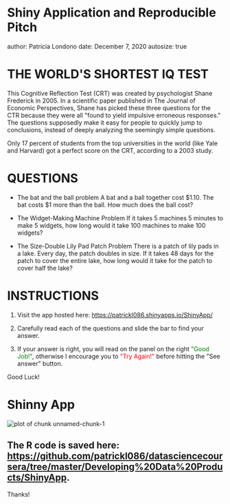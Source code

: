 Shiny Application and Reproducible Pitch
========================================================
author: Patricia Londono
date: December 7, 2020
autosize: true

THE WORLD'S SHORTEST IQ TEST
========================================================

<style>

/* slide titles */
.reveal h3 { 
  font-size: 50px;
  font-weight: bold;
  color: blue;
}

/* heading for slides with two hashes ## */
.reveal .slides section .slideContent h2 {
   font-size: 20px;
}
</style>
This Cognitive Reflection Test (CRT) was created by psychologist Shane Frederick in 2005. In a scientific paper published in The Journal of Economic Perspectives, Shane has picked these three questions for the CTR because they were all "found to yield impulsive erroneous responses." The questions supposedly make it easy for people to quickly jump to conclusions, instead of deeply analyzing the seemingly simple questions.

Only 17 percent of students from the top universities in the world (like Yale and Harvard) got a perfect score on the CRT, according to a 2003 study.


QUESTIONS
========================================================

- The bat and the ball problem
A bat and a ball together cost $1.10. The bat costs $1 more than the ball. How much does the ball cost?

- The Widget-Making Machine Problem
If it takes 5 machines 5 minutes to make 5 widgets, how long would it take 100 machines to make 100 widgets?

- The Size-Double Lily Pad Patch Problem
There is a patch of lily pads in a lake. Every day, the patch doubles in size. If it takes 48 days for the patch to cover the entire lake, how long would it take for the patch to cover half the lake?


INSTRUCTIONS 
========================================================

1. Visit the app hosted here: https://patrickl086.shinyapps.io/ShinyApp/

2. Carefully read each of the questions and slide the bar to find your answer. 

3. If your answer is right, you will read on the panel on the right <span style="color:green">"Good Job!"</span>, otherwise I encourage you to <span style="color:red">"Try Again!"</span> before hitting the "See answer" button. 

Good Luck!


Shinny App 
========================================================

![plot of chunk unnamed-chunk-1](./ShinyAppFig.png)

## The R code is saved here: https://github.com/patrickl086/datasciencecoursera/tree/master/Developing%20Data%20Products/ShinyApp.

Thanks!


